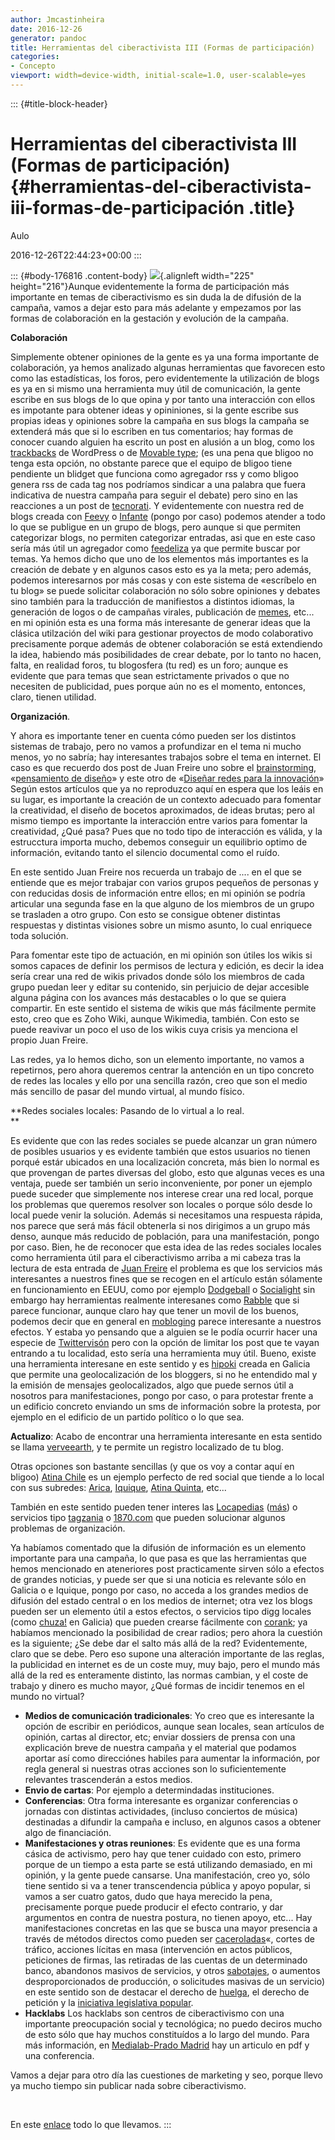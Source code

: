```yaml
---
author: Jmcastinheira
date: 2016-12-26
generator: pandoc
title: Herramientas del ciberactivista III (Formas de participación)
categories:
- Concepto
viewport: width=device-width, initial-scale=1.0, user-scalable=yes
---
```


::: {#title-block-header}
# Herramientas del ciberactivista III (Formas de participación) {#herramientas-del-ciberactivista-iii-formas-de-participación .title}

Aulo

2016-12-26T22:44:23+00:00
:::

::: {#body-176816 .content-body}
![](http://espaiobertsocialista.files.wordpress.com/2007/10/participacion.jpg){.alignleft
width="225" height="216"}Aunque evidentemente la forma de participación
más importante en temas de ciberactivismo es sin duda la de difusión de
la campaña, vamos a dejar esto para más adelante y empezamos por las
formas de colaboración en la gestación y evolución de la campaña.

**Colaboración**

Simplemente obtener opiniones de la gente es ya una forma importante de
colaboración, ya hemos analizado algunas herramientas que favorecen esto
como las estadísticas, los foros, pero evidentemente la utilización de
blogs es ya en si mismo una herramienta muy útil de comunicación, la
gente escribe en sus blogs de lo que opina y por tanto una interacción
con ellos es impotante para obtener ideas y opininiones, si la gente
escribe sus propias ideas y opiniones sobre la campaña en sus blogs la
campaña se extenderá más que si lo escriben en tus comentarios; hay
formas de conocer cuando alguien ha escrito un post en alusión a un
blog, como los [trackbacks](http://es.wikipedia.org/wiki/Trackback) de
WordPress o de [Movable type](http://www.movabletype.org/); (es una pena
que bligoo no tenga esta opción, no obstante parece que el equipo de
bligoo tiene pendiente un blidget que funciona como agregador rss y como
bligoo genera rss de cada tag nos podríamos sindicar a una palabra que
fuera indicativa de nuestra campaña para seguir el debate) pero sino en
las reacciones a un post de [tecnorati](http://technorati.com/). Y
evidentemente con nuestra red de blogs creada con
[Feevy](http://www.feevy.com/) o
[Infante](http://www.infante.crackcorp.com/) (pongo por caso) podemos
atender a todo lo que se publigue en un grupo de blogs, pero aunque si
que permiten categorizar blogs, no permiten categorizar entradas, asi
que en este caso sería más útil un agregador como
[feedeliza](http://bitacoras.com/widgets/feedeliza) ya que permite
buscar por temas. Ya hemos dicho que uno de los elementos más
importantes es la creación de debate y en algunos casos esto es ya la
meta; pero además, podemos interesarnos por más cosas y con este sistema
de «escríbelo en tu blog» se puede solicitar colaboración no sólo sobre
opiniones y debates sino también para la traducción de manifiestos a
distintos idiomas, la generación de logos o de campañas virales,
publicación de [memes](http://www.zapin.info/memes/), etc... en mi
opinión esta es una forma más interesante de generar ideas que la
clásica utilzación del wiki para gestionar proyectos de modo
colaborativo precisamente porque además de obtener colaboración se está
extendiendo la idea, habiendo más posibilidades de crear debate, por lo
tanto no hacen, falta, en realidad foros, tu blogosfera (tu red) es un
foro; aunque es evidente que para temas que sean estrictamente privados
o que no necesiten de publicidad, pues porque aún no es el momento,
entonces, claro, tienen utilidad.

**Organización**.

Y ahora es importante tener en cuenta cómo pueden ser los distintos
sistemas de trabajo, pero no vamos a profundizar en el tema ni mucho
menos, yo no sabría; hay interesantes trabajos sobre el tema en
internet. El caso es que recuerdo dos post de Juan Freire uno sobre el
[brainstorming](http://es.wikipedia.org/wiki/Brainstorming),
«[pensamiento de
diseño](http://nomada.blogs.com/jfreire/2008/04/tormentas-y-ser.html)» y
este otro de «[Diseñar redes para la
innovación](http://www.typepad.com/t/trackback/154074/26826210)» Según
estos artículos que ya no reproduzco aquí en espera que los leáis en su
lugar, es importante la creación de un contexto adecuado para fomentar
la creatividad, el diseño de bocetos aproximados, de ideas brutas; pero
al mismo tiempo es importante la interacción entre varios para fomentar
la creatividad, ¿Qué pasa? Pues que no todo tipo de interacción es
válida, y la estrucctura importa mucho, debemos conseguir un equilibrio
optimo de información, evitando tanto el silencio documental como el
ruído.

En este sentido Juan Freire nos recuerda un trabajo de .... en el que se
entiende que es mejor trabajar con varios grupos pequeños de personas y
con reducidas dosis de información entre ellos; en mi opinión se podría
articular una segunda fase en la que alguno de los miembros de un grupo
se trasladen a otro grupo. Con esto se consigue obtener distintas
respuestas y distintas visiones sobre un mismo asunto, lo cual enriquece
toda solución.

Para fomentar este tipo de actuación, en mi opinión son útiles los wikis
si somos capaces de definir los permisos de lectura y edición, es decir
la idea sería crear una red de wikis privados donde sólo los miembros de
cada grupo puedan leer y editar su contenido, sin perjuicio de dejar
accesible alguna página con los avances más destacables o lo que se
quiera compartir. En este sentido el sistema de wikis que más fácilmente
permite esto, creo que es Zoho Wiki, aunque Wikimedia, también. Con esto
se puede reavivar un poco el uso de los wikis cuya crisis ya menciona el
propio Juan Freire.

Las redes, ya lo hemos dicho, son un elemento importante, no vamos a
repetirnos, pero ahora queremos centrar la antención en un tipo concreto
de redes las locales y ello por una sencilla razón, creo que son el
medio más sencillo de pasar del mundo virtual, al mundo físico.

**Redes sociales locales: Pasando de lo virtual a lo real.\
**

Es evidente que con las redes sociales se puede alcanzar un gran número
de posibles usuarios y es evidente también que estos usuarios no tienen
porqué estár ubicados en una localización concreta, más bien lo normal
es que provengan de partes diversas del globo, esto que algunas veces es
una ventaja, puede ser también un serio inconveniente, por poner un
ejemplo puede suceder que simplemente nos interese crear una red local,
porque los problemas que queremos resolver son locales o porque sólo
desde lo local puede venir la solución. Además si necesitamos una
respuesta rápida, nos parece que será más fácil obtenerla si nos
dirigimos a un grupo más denso, aunque más reducido de población, para
una manifestación, pongo por caso. Bien, he de reconocer que esta idea
de las redes sociales locales como herramienta útil para el
ciberactivismo arriba a mi cabeza tras la lectura de esta entrada de
[Juan Freire](http://www.typepad.com/t/trackback/154074/4633007) el
problema es que los servicios más interesantes a nuestros fines que se
recogen en el artículo están sólamente en funcionamiento en EEUU, como
por ejemplo [Dodgeball](http://google.dirson.com/o.a/dodgeball) o
[Socialight](http://socialight.com/) sin embargo hay herramientas
realmente interesanes como
[Rabble](http://elastico.net/archives/2005/03/la_blogosfera_a.html) que
si parece funcionar, aunque claro hay que tener un movil de los buenos,
podemos decir que en general en
[mobloging](http://www.google.es/search?q=mobloging&ie=utf-8&oe=utf-8&aq=t&rls=org.mozilla:es-ES:official&client=firefox-a)
parece interesante a nuestros efectos. Y estaba yo pensando que a
alguien se le podía ocurrir hacer una especie de
[Twittervisón](http://twittervision.com/) pero con la opción de limitar
los post que te vayan entrando a tu localidad, esto sería una
herramienta muy útil. Bueno, existe una herramienta interesane en este
sentido y es [hipoki](http://www.ipoki.com/) creada en Galicia que
permite una geolocalización de los bloggers, si no he entendido mal y la
emisión de mensajes geolocalizados, algo que puede sernos útil a
nosotros para manifestaciones, pongo por caso, o para protestar frente a
un edificio concreto enviando un sms de información sobre la protesta,
por ejemplo en el edificio de un partido político o lo que sea.

**Actualizo**: Acabo de encontrar una herramienta interesante en esta
sentido se llama [verveearth](http://www.verveearth.com/), y te permite
un registro localizado de tu blog.

Otras opciones son bastante sencillas (y que os voy a contar aquí en
bligoo) [Atina Chile](http://www.atinachile.cl/content) es un ejemplo
perfecto de red social que tiende a lo local con sus subredes:
[Arica](http://www.atinaarica.cl/content),
[Iquique](http://www.atinaiquique.cl/content), [Atina
Quinta](http://www.atinaarica.cl/content), etc...

También en este sentido pueden tener interes las
[Locapedias](http://www.generacionred.net/2007/07/12/contenido-local-i-nacimiento-y-expansion-de-las-locapedias/)
([más](http://nosolosoftware.blogspot.com/2007/11/hacia-las-wikipedias-distribuidas.html))
o servicios tipo [tagzania](http://www.tagzania.com/) o
[1870.com](http://11870.com/) que pueden solucionar algunos problemas de
organización.

Ya habíamos comentado que la difusión de información es un elemento
importante para una campaña, lo que pasa es que las herramientas que
hemos mencionado en ateneriores post practicamente sirven sólo a efectos
de grandes noticias, y puede ser que si una noticia es relevante sólo en
Galicia o e Iquique, pongo por caso, no acceda a los grandes medios de
difusión del estado central o en los medios de internet; otra vez los
blogs pueden ser un elemento útil a estos efectos, o servicios tipo digg
locales (como [chuza!](http://chuza.org/) en Galicia) que pueden crearse
fácilmente con [corank](http://es.corank.com/); ya habíamos mencionado
la posibilidad de crear radios; pero ahora la cuestión es la siguiente;
¿Se debe dar el salto más allá de la red? Evidentemente, claro que se
debe. Pero eso supone una alteración importante de las reglas, la
publicidad en internet es de un coste muy, muy bajo, pero el mundo más
allá de la red es enteramente distinto, las normas cambian, y el coste
de trabajo y dinero es mucho mayor, ¿Qué formas de incidir tenemos en el
mundo no virtual?

-   **Medios de comunicación tradicionales**: Yo creo que es interesante
    la opción de escribir en periódicos, aunque sean locales, sean
    artículos de opinión, cartas al director, etc; enviar dossiers de
    prensa con una explicación breve de nuestra campaña y el material
    que podamos aportar así como direcciónes habiles para aumentar la
    información, por regla general si nuestras otras acciones son lo
    suficientemente relevantes trascenderán a estos medios.
-   **Envio de cartas**: Por ejemplo a determindadas instituciones.
-   **Conferencias**: Otra forma interesante es organizar conferencias o
    jornadas con distintas actividades, (incluso conciertos de música)
    destinadas a difundir la campaña e incluso, en algunos casos a
    obtener algo de financiación.
-   **Manifestaciones y otras reuniones**: Es evidente que es una forma
    cásica de activismo, pero hay que tener cuidado con esto, primero
    porque de un tiempo a esta parte se está utilizando demasiado, en mi
    opinión, y la gente puede cansarse. Una manifestación, creo yo, sólo
    tiene sentido si va a tener transcendencia pública y apoyo popular,
    si vamos a ser cuatro gatos, dudo que haya merecido la pena,
    precisamente porque puede producir el efecto contrario, y dar
    argumentos en contra de nuestra postura, no tienen apoyo, etc... Hay
    manifestaciones concretas en las que se busca una mayor presencia a
    través de métodos directos como pueden ser
    [caceroladas](http://es.wikipedia.org/wiki/Cacerolazo)«, cortes de
    tráfico, acciones lícitas en masa (intervención en actos públicos,
    peticiones de firmas, las retiradas de las cuentas de un determinado
    banco, abandonos masivos de servicios, y otros
    [sabotajes](http://es.wikipedia.org/wiki/Sabotaje), o aumentos
    desproporcionados de producción, o solicitudes masivas de un
    servicio) en este sentido son de destacar el derecho de
    [huelga](http://es.wikipedia.org/wiki/Huelga), el derecho de
    petición y la [iniciativa legislativa
    popular](http://es.wikipedia.org/wiki/Iniciativa_popular).
-   **Hacklabs** Los hacklabs son centros de ciberactivismo con una
    importante preocupación social y tecnológica; no puedo deciros mucho
    de esto sólo que hay muchos constituídos a lo largo del mundo. Para
    más información, en [Medialab-Prado
    Madrid](http://medialab-prado.es/article/hackmeetings_hacklabs_tecnopolitica_para_no_iniciados)
    hay un articulo en pdf y una conferencia.

Vamos a dejar para otro día las cuestiones de marketing y seo, porque
llevo ya mucho tiempo sin publicar nada sobre ciberactivismo.

 

En este [enlace](http://entelequia.bligoo.com/tag/ciberactivismo) todo
lo que llevamos.
:::
